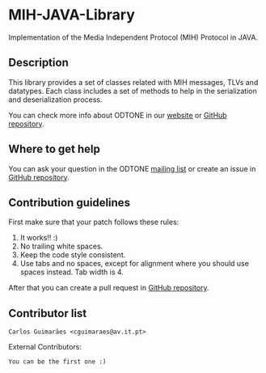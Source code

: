 MIH-JAVA-Library
================

Implementation of the Media Independent Protocol (MIH) Protocol in JAVA.

Description
-----------
This library provides a set of classes related with MIH messages, TLVs
and datatypes. Each class includes a set of methods to help in the
serialization and deserialization process.

You can check more info about ODTONE in our
[website](http://atnog.av.it.pt/odtone/)
or [GitHub repository](https://github.com/ATNoG/ODTONE).


Where to get help
-----------------

You can ask your question in the ODTONE
[mailing list](https://atnog.av.it.pt/cgi-bin/mailman/listinfo) or create an
issue in [GitHub repository](https://github.com/ATNOG/MIH-JAVA-Library).

Contribution guidelines
-----------------------

First make sure that your patch follows these rules:

1. It works!! :)
2. No trailing white spaces.
3. Keep the code style consistent.
4. Use tabs and no spaces, except for alignment where you should use spaces
   instead. Tab width is 4.

After that you can create a pull request in
[GitHub repository](https://github.com/ATNOG/MIH-JAVA-Library).

Contributor list
----------------

	Carlos Guimarães <cguimaraes@av.it.pt>

External Contributors:

	You can be the first one :)
